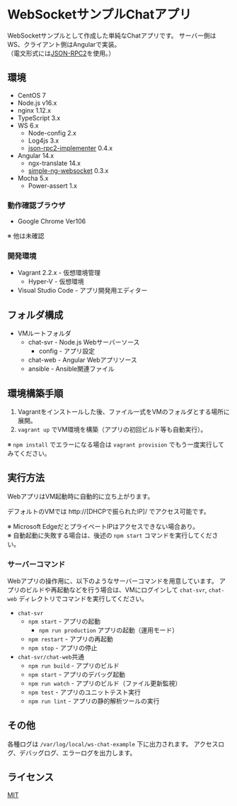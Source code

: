 # WebSocketサンプルChatアプリ

WebSocketサンプルとして作成した単純なChatアプリです。
サーバー側はWS、クライアント側はAngularで実装。  
（電文形式には[JSON-RPC2](http://www.jsonrpc.org/specification)を使用。）

## 環境
* CentOS 7
* Node.js v16.x
* nginx 1.12.x
* TypeScript 3.x
* WS 6.x
    * Node-config 2.x
    * Log4js 3.x
    * [json-rpc2-implementer](https://github.com/ktanakaj/json-rpc2-implementer) 0.4.x
* Angular 14.x
    * ngx-translate 14.x
    * [simple-ng-websocket](https://github.com/ktanakaj/simple-ng-websocket) 0.3.x
* Mocha 5.x
    * Power-assert 1.x

### 動作確認ブラウザ
* Google Chrome Ver106

※ 他は未確認

### 開発環境
* Vagrant 2.2.x - 仮想環境管理
    * Hyper-V - 仮想環境
* Visual Studio Code - アプリ開発用エディター

## フォルダ構成
* VMルートフォルダ
    * chat-svr - Node.js Webサーバーソース
        * config - アプリ設定
    * chat-web - Angular Webアプリソース
    * ansible - Ansible関連ファイル

## 環境構築手順
1. Vagrantをインストールした後、ファイル一式をVMのフォルダとする場所に展開。
2. `vagrant up` でVM環境を構築（アプリの初回ビルド等も自動実行）。

※ `npm install` でエラーになる場合は `vagrant provision` でもう一度実行してみてください。

## 実行方法
WebアプリはVM起動時に自動的に立ち上がります。

デフォルトのVMでは http://[DHCPで振られたIP]/ でアクセス可能です。

※ Microsoft EdgeだとプライベートIPはアクセスできない場合あり。  
※ 自動起動に失敗する場合は、後述の `npm start` コマンドを実行してください。

### サーバーコマンド
Webアプリの操作用に、以下のようなサーバーコマンドを用意しています。
アプリのビルドや再起動などを行う場合は、VMにログインして `chat-svr`, `chat-web` ディレクトリでコマンドを実行してください。

* `chat-svr`
    * `npm start` - アプリの起動
        * `npm run production` アプリの起動（運用モード）
    * `npm restart` - アプリの再起動
    * `npm stop` - アプリの停止
* `chat-svr/chat-web`共通
    * `npm run build` - アプリのビルド
    * `npm start` - アプリのデバッグ起動
    * `npm run watch` - アプリのビルド（ファイル更新監視）
    * `npm test` - アプリのユニットテスト実行
    * `npm run lint` - アプリの静的解析ツールの実行

## その他
各種ログは `/var/log/local/ws-chat-example` 下に出力されます。
アクセスログ、デバッグログ、エラーログを出力します。

## ライセンス
[MIT](https://github.com/ktanakaj/ws-chat-example/blob/master/LICENSE)

